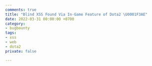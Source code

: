 ```yaml
---
comments: true
title: "Blind XSS Found Via In-Game Feature of Dota2 \U0001F3AE"
date: 2022-03-31 00:00:00 +0700
category:
- bugbounty
tags:
- xss
- web
- dota2
private: false

---
```

